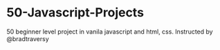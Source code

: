 # 50-Javascript-Projects
50 beginner level project in vanila javascript and html, css. Instructed by @bradtraversy

